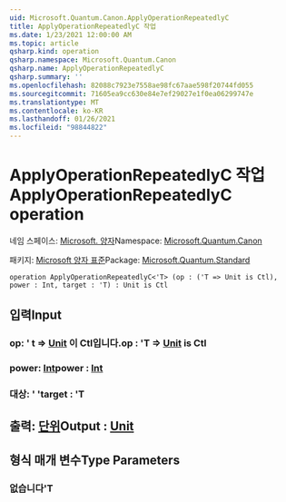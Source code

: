 ```yaml
---
uid: Microsoft.Quantum.Canon.ApplyOperationRepeatedlyC
title: ApplyOperationRepeatedlyC 작업
ms.date: 1/23/2021 12:00:00 AM
ms.topic: article
qsharp.kind: operation
qsharp.namespace: Microsoft.Quantum.Canon
qsharp.name: ApplyOperationRepeatedlyC
qsharp.summary: ''
ms.openlocfilehash: 82088c7923e7558ae98fc67aae598f20744fd055
ms.sourcegitcommit: 71605ea9cc630e84e7ef29027e1f0ea06299747e
ms.translationtype: MT
ms.contentlocale: ko-KR
ms.lasthandoff: 01/26/2021
ms.locfileid: "98844822"
---
```

# <a name="applyoperationrepeatedlyc-operation"></a><span data-ttu-id="6f6bb-102">ApplyOperationRepeatedlyC 작업</span><span class="sxs-lookup"><span data-stu-id="6f6bb-102">ApplyOperationRepeatedlyC operation</span></span>

<span data-ttu-id="6f6bb-103">네임 스페이스: [Microsoft. 양자](xref:Microsoft.Quantum.Canon)</span><span class="sxs-lookup"><span data-stu-id="6f6bb-103">Namespace: [Microsoft.Quantum.Canon](xref:Microsoft.Quantum.Canon)</span></span>

<span data-ttu-id="6f6bb-104">패키지: [Microsoft 양자 표준](https://nuget.org/packages/Microsoft.Quantum.Standard)</span><span class="sxs-lookup"><span data-stu-id="6f6bb-104">Package: [Microsoft.Quantum.Standard](https://nuget.org/packages/Microsoft.Quantum.Standard)</span></span>




```qsharp
operation ApplyOperationRepeatedlyC<'T> (op : ('T => Unit is Ctl), power : Int, target : 'T) : Unit is Ctl
```


## <a name="input"></a><span data-ttu-id="6f6bb-105">입력</span><span class="sxs-lookup"><span data-stu-id="6f6bb-105">Input</span></span>

### <a name="op--t--unit--is-ctl"></a><span data-ttu-id="6f6bb-106">op: ' t => [Unit](xref:microsoft.quantum.lang-ref.unit)  이 Ctl입니다.</span><span class="sxs-lookup"><span data-stu-id="6f6bb-106">op : 'T => [Unit](xref:microsoft.quantum.lang-ref.unit)  is Ctl</span></span>




### <a name="power--int"></a><span data-ttu-id="6f6bb-107">power: [Int](xref:microsoft.quantum.lang-ref.int)</span><span class="sxs-lookup"><span data-stu-id="6f6bb-107">power : [Int](xref:microsoft.quantum.lang-ref.int)</span></span>




### <a name="target--t"></a><span data-ttu-id="6f6bb-108">대상: ' '</span><span class="sxs-lookup"><span data-stu-id="6f6bb-108">target : 'T</span></span>





## <a name="output--unit"></a><span data-ttu-id="6f6bb-109">출력: [단위](xref:microsoft.quantum.lang-ref.unit)</span><span class="sxs-lookup"><span data-stu-id="6f6bb-109">Output : [Unit](xref:microsoft.quantum.lang-ref.unit)</span></span>



## <a name="type-parameters"></a><span data-ttu-id="6f6bb-110">형식 매개 변수</span><span class="sxs-lookup"><span data-stu-id="6f6bb-110">Type Parameters</span></span>

### <a name="t"></a><span data-ttu-id="6f6bb-111">없습니다</span><span class="sxs-lookup"><span data-stu-id="6f6bb-111">'T</span></span>

